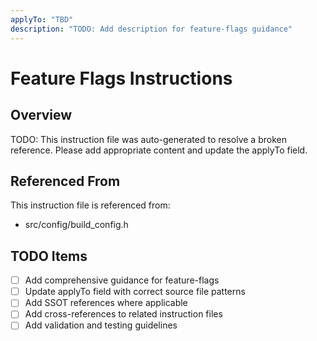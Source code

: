 ```yaml
---
applyTo: "TBD"
description: "TODO: Add description for feature-flags guidance"
---
```


# Feature Flags Instructions

## Overview
TODO: This instruction file was auto-generated to resolve a broken reference.
Please add appropriate content and update the applyTo field.

## Referenced From
This instruction file is referenced from:
- src/config/build_config.h

## TODO Items
- [ ] Add comprehensive guidance for feature-flags
- [ ] Update applyTo field with correct source file patterns
- [ ] Add SSOT references where applicable
- [ ] Add cross-references to related instruction files
- [ ] Add validation and testing guidelines
